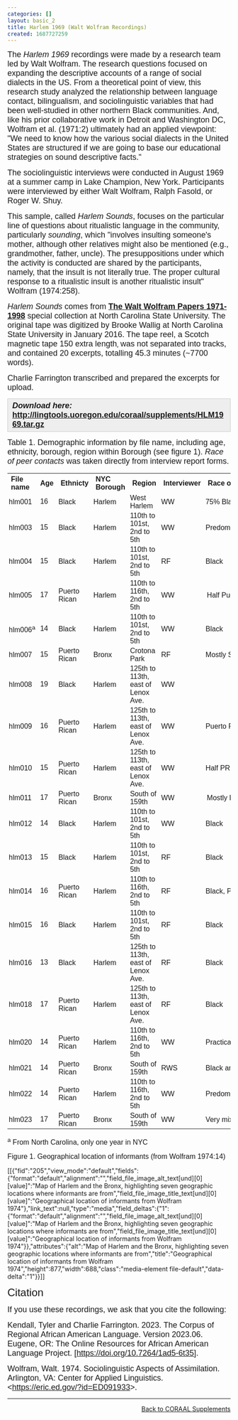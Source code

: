 ```yaml
---
categories: []
layout: basic_2
title: Harlem 1969 (Walt Wolfram Recordings)
created: 1687727259
---
```

<p><span style="font-family:Arial,Helvetica,sans-serif;"><span style="font-size:18px;">The <em>Harlem 1969</em> recordings were made by a research team led by Walt Wolfram. The research questions focused on expanding the descriptive accounts of a range of social dialects in the US. From a theoretical point of view, this research study analyzed the relationship between language contact, bilingualism, and sociolinguistic variables that had been well-studied in other northern Black communities. And, like his prior collaborative work in Detroit and Washington DC, Wolfram et al. (1971:2) ultimately had an applied viewpoint: "We need to know how the various social dialects in the United States are structured if we are going to base our educational strategies on sound descriptive facts."</span></span></p><p><span style="font-family:Arial,Helvetica,sans-serif;"><span style="font-size:18px;">The sociolinguistic interviews were conducted in August 1969 at a summer camp in Lake Champion, New York. Participants were interviewed by either Walt Wolfram, Ralph Fasold, or Roger W. Shuy.</span></span></p><p><span style="font-family:Arial,Helvetica,sans-serif;"><span style="font-size:18px;">This sample, called <em>Harlem Sounds</em>, focuses on the particular line of questions about ritualistic language in the community, particularly <em>sounding</em>, which "involves insulting someone's mother, although other relatives might also be mentioned (e.g., grandmother, father, uncle). The presuppositions under which the activity is conducted are shared by the participants, namely, that the insult is not literally true. The proper cultural response to a ritualistic insult is another ritualistic insult" Wolfram (1974:258).</span></span></p><p><span style="font-family:Arial,Helvetica,sans-serif;"><span style="font-size:18px;"><em>Harlem Sounds</em> comes from <strong><a href="https://www.lib.ncsu.edu/findingaids/mc00354" target="_blank">The Walt Wolfram Papers 1971-1998</a></strong> special collection at North Carolina State University. The original tape was digitized by Brooke Wallig at North Carolina State University in January 2016. The tape reel, a Scotch magnetic tape 150 extra length</span></span>, <span style="font-family:Arial,Helvetica,sans-serif;"><span style="font-size:18px;">was not separated into tracks, and contained 20 excerpts, totalling 45.3 minutes (~7700 words).</span></span></p><p><span style="font-family:Arial,Helvetica,sans-serif;"><span style="font-size:18px;">Charlie Farrington transcribed and prepared the excerpts for upload.</span></span></p><div style="background:#eeeeee;border:1px solid #cccccc;padding:5px 10px;"><strong><em><span style="font-family:Arial,Helvetica,sans-serif;"><span style="font-size:18px;">Download here: </span></span></em><span style="font-size:18px;"><span style="font-family:Arial,Helvetica,sans-serif;"><a href="http://lingtools.uoregon.edu/coraal/supplements/HLM1969.tar.gz">http://lingtools.uoregon.edu/coraal/supplements/HLM1969.tar.gz </a></span></span></strong></div><p><span style="font-size:18px;"><span style="font-family:Arial,Helvetica,sans-serif;">Table 1. Demographic information by file name, including age, ethnicity, borough, region within Borough (see figure 1). <em>Race of peer contacts</em> was taken directly from interview report forms.</span></span></p><table class="table table--responsive table--borders"><tbody class="table__body"><tr class="table__row__header"><th class="table__cell table__header" style="text-align: left; vertical-align: middle;"><span style="font-family:Trebuchet MS,Helvetica,sans-serif;"><span style="font-size:16px;">File name</span></span></th><th class="table__cell table__header" style="text-align: left; vertical-align: middle;"><span style="font-family:Trebuchet MS,Helvetica,sans-serif;"><span style="font-size:16px;">Age</span></span></th><th class="table__cell table__header" style="text-align: left; vertical-align: middle;"><span style="font-family:Trebuchet MS,Helvetica,sans-serif;">Ethnicty</span></th><th class="table__cell table__header" style="text-align: left; vertical-align: middle;"><span style="font-family:Trebuchet MS,Helvetica,sans-serif;">NYC Borough</span></th><th class="table__cell table__header" style="text-align: left; vertical-align: middle;"><span style="font-family:Trebuchet MS,Helvetica,sans-serif;">Region</span></th><th class="table__cell table__header" style="text-align: left; vertical-align: middle;"><span style="font-family:Trebuchet MS,Helvetica,sans-serif;">Interviewer</span></th><th class="table__cell table__header" style="text-align: left; vertical-align: middle;"><span style="font-family:Trebuchet MS,Helvetica,sans-serif;">Race of Peer Contacts</span></th></tr><tr><td data-sheets-value="{&quot;1&quot;:2,&quot;2&quot;:&quot;hlm001&quot;}" data-th="File name" style="overflow: hidden; padding: 2px 3px; vertical-align: middle; text-align: left;"><span style="font-size:16px;"><span style="font-family:Arial,Helvetica,sans-serif;">hlm001</span></span></td><td class="table__cell" data-th="Age" style="text-align: left; vertical-align: middle;"><span style="font-size:16px;"><span style="font-family:Arial,Helvetica,sans-serif;">16</span></span></td><td data-sheets-value="{&quot;1&quot;:2,&quot;2&quot;:&quot;African American&quot;}" data-th="Ethnicty" style="overflow: hidden; padding: 2px 3px; vertical-align: middle; text-align: left;"><span style="font-size:16px;"><span style="font-family:Arial,Helvetica,sans-serif;">Black</span></span></td><td data-sheets-value="{&quot;1&quot;:2,&quot;2&quot;:&quot;Harlem&quot;}" data-th="NYC Borough" style="overflow: hidden; padding: 2px 3px; vertical-align: middle; text-align: left;"><span style="font-size:16px;"><span style="font-family:Arial,Helvetica,sans-serif;">Harlem</span></span></td><td data-sheets-value="{&quot;1&quot;:2,&quot;2&quot;:&quot;Central Harlem&quot;}" data-th="Region" style="overflow: hidden; padding: 2px 3px; vertical-align: middle; text-align: left;"><span style="font-size:16px;"><span style="font-family:Arial,Helvetica,sans-serif;">West Harlem</span></span></td><td data-sheets-value="{&quot;1&quot;:2,&quot;2&quot;:&quot;WW&quot;}" data-th="Interviewer" style="overflow: hidden; padding: 2px 3px; vertical-align: middle; text-align: left;"><span style="font-size:16px;"><span style="font-family:Arial,Helvetica,sans-serif;">WW</span></span></td><td data-sheets-value="{&quot;1&quot;:2,&quot;2&quot;:&quot;75% Black&quot;}" data-th="Race of Peer Contacts" style="overflow: hidden; padding: 2px 3px; vertical-align: middle; text-align: left;"><span style="font-size:16px;"><span style="font-family:Arial,Helvetica,sans-serif;">75% Black</span></span></td></tr><tr><td data-sheets-value="{&quot;1&quot;:2,&quot;2&quot;:&quot;hlm003&quot;}" data-th="File name" style="overflow: hidden; padding: 2px 3px; vertical-align: middle; text-align: left;"><span style="font-size:16px;"><span style="font-family:Arial,Helvetica,sans-serif;">hlm003</span></span></td><td class="table__cell" data-th="Age" style="text-align: left; vertical-align: middle;"><span style="font-size:16px;"><span style="font-family:Arial,Helvetica,sans-serif;">15</span></span></td><td data-sheets-value="{&quot;1&quot;:2,&quot;2&quot;:&quot;African American&quot;}" data-th="Ethnicty" style="overflow: hidden; padding: 2px 3px; vertical-align: middle; text-align: left;"><span style="font-size:16px;"><span style="font-family:Arial,Helvetica,sans-serif;">Black</span></span></td><td data-sheets-value="{&quot;1&quot;:2,&quot;2&quot;:&quot;Harlem&quot;}" data-th="NYC Borough" style="overflow: hidden; padding: 2px 3px; vertical-align: middle; text-align: left;"><span style="font-size:16px;"><span style="font-family:Arial,Helvetica,sans-serif;">Harlem</span></span></td><td data-sheets-value="{&quot;1&quot;:2,&quot;2&quot;:&quot;110th to 101st, 2nd to 5th&quot;}" data-th="Region" style="overflow: hidden; padding: 2px 3px; vertical-align: middle; text-align: left;"><span style="font-size:16px;"><span style="font-family:Arial,Helvetica,sans-serif;">110th to 101st, 2nd to 5th</span></span></td><td data-sheets-value="{&quot;1&quot;:2,&quot;2&quot;:&quot;WW&quot;}" data-th="Interviewer" style="overflow: hidden; padding: 2px 3px; vertical-align: middle; text-align: left;"><span style="font-size:16px;"><span style="font-family:Arial,Helvetica,sans-serif;">WW</span></span></td><td data-sheets-value="{&quot;1&quot;:2,&quot;2&quot;:&quot;Predominantly Black&quot;}" data-th="Race of Peer Contacts" style="overflow: hidden; padding: 2px 3px; vertical-align: middle; text-align: left;"><span style="font-size:16px;"><span style="font-family:Arial,Helvetica,sans-serif;">Predominantly Black</span></span></td></tr><tr><td data-sheets-value="{&quot;1&quot;:2,&quot;2&quot;:&quot;hlm004&quot;}" data-th="File name" style="overflow: hidden; padding: 2px 3px; vertical-align: middle; text-align: left;"><span style="font-size:16px;"><span style="font-family:Arial,Helvetica,sans-serif;">hlm004</span></span></td><td class="table__cell" data-th="Age" style="text-align: left; vertical-align: middle;"><span style="font-size:16px;"><span style="font-family:Arial,Helvetica,sans-serif;">15</span></span></td><td data-sheets-value="{&quot;1&quot;:2,&quot;2&quot;:&quot;African American&quot;}" data-th="Ethnicty" style="overflow: hidden; padding: 2px 3px; vertical-align: middle; text-align: left;"><span style="font-size:16px;"><span style="font-family:Arial,Helvetica,sans-serif;">Black</span></span></td><td data-sheets-value="{&quot;1&quot;:2,&quot;2&quot;:&quot;Harlem&quot;}" data-th="NYC Borough" style="overflow: hidden; padding: 2px 3px; vertical-align: middle; text-align: left;"><span style="font-size:16px;"><span style="font-family:Arial,Helvetica,sans-serif;">Harlem</span></span></td><td data-sheets-value="{&quot;1&quot;:2,&quot;2&quot;:&quot;110th to 101st, 2nd to 5th&quot;}" data-th="Region" style="overflow: hidden; padding: 2px 3px; vertical-align: middle; text-align: left;"><span style="font-size:16px;"><span style="font-family:Arial,Helvetica,sans-serif;">110th to 101st, 2nd to 5th</span></span></td><td data-sheets-value="{&quot;1&quot;:2,&quot;2&quot;:&quot;RF&quot;}" data-th="Interviewer" style="overflow: hidden; padding: 2px 3px; vertical-align: middle; text-align: left;"><span style="font-size:16px;"><span style="font-family:Arial,Helvetica,sans-serif;">RF</span></span></td><td data-sheets-value="{&quot;1&quot;:2,&quot;2&quot;:&quot;Black&quot;}" data-th="Race of Peer Contacts" style="overflow: hidden; padding: 2px 3px; vertical-align: middle; text-align: left;"><span style="font-size:16px;"><span style="font-family:Arial,Helvetica,sans-serif;">Black</span></span></td></tr><tr><td data-sheets-value="{&quot;1&quot;:2,&quot;2&quot;:&quot;hlm005&quot;}" data-th="File name" style="overflow: hidden; padding: 2px 3px; vertical-align: middle; text-align: left;"><span style="font-size:16px;"><span style="font-family:Arial,Helvetica,sans-serif;">hlm005</span></span></td><td class="table__cell" data-th="Age" style="text-align: left; vertical-align: middle;"><span style="font-size:16px;"><span style="font-family:Arial,Helvetica,sans-serif;">17</span></span></td><td data-sheets-value="{&quot;1&quot;:2,&quot;2&quot;:&quot;Puerto Rican&quot;}" data-th="Ethnicty" style="overflow: hidden; padding: 2px 3px; vertical-align: middle; text-align: left;"><span style="font-size:16px;"><span style="font-family:Arial,Helvetica,sans-serif;">Puerto Rican</span></span></td><td data-sheets-value="{&quot;1&quot;:2,&quot;2&quot;:&quot;Harlem&quot;}" data-th="NYC Borough" style="overflow: hidden; padding: 2px 3px; vertical-align: middle; text-align: left;"><span style="font-size:16px;"><span style="font-family:Arial,Helvetica,sans-serif;">Harlem</span></span></td><td data-sheets-value="{&quot;1&quot;:2,&quot;2&quot;:&quot;110th to 116th, 2nd to 5th&quot;}" data-th="Region" style="overflow: hidden; padding: 2px 3px; vertical-align: middle; text-align: left;"><span style="font-size:16px;"><span style="font-family:Arial,Helvetica,sans-serif;">110th to 116th, 2nd to 5th</span></span></td><td data-sheets-value="{&quot;1&quot;:2,&quot;2&quot;:&quot;WW&quot;}" data-th="Interviewer" style="overflow: hidden; padding: 2px 3px; vertical-align: middle; text-align: left;"><span style="font-size:16px;"><span style="font-family:Arial,Helvetica,sans-serif;">WW</span></span></td><td data-sheets-value="{&quot;1&quot;:2,&quot;2&quot;:&quot;Half Puerto Rican, half Black&quot;}" data-th="Race of Peer Contacts" style="border-right: 1px solid transparent; overflow: visible; padding: 2px 3px; vertical-align: middle; text-align: left;"><div style="white-space:nowrap;overflow:hidden;position:relative;width:242px;left:3px;"><div style="float:left;"><span style="font-size:16px;"><span style="font-family:Arial,Helvetica,sans-serif;">Half Puerto Rican, half Black</span></span></div></div></td></tr><tr><td data-sheets-value="{&quot;1&quot;:2,&quot;2&quot;:&quot;hlm006&quot;}" data-th="File name" style="overflow: hidden; padding: 2px 3px; vertical-align: middle; text-align: left;"><span style="font-size:16px;"><span style="font-family:Arial,Helvetica,sans-serif;">hlm006<sup>a</sup></span></span></td><td class="table__cell" data-th="Age" style="text-align: left; vertical-align: middle;"><span style="font-size:16px;"><span style="font-family:Arial,Helvetica,sans-serif;">14</span></span></td><td data-sheets-value="{&quot;1&quot;:2,&quot;2&quot;:&quot;African American&quot;}" data-th="Ethnicty" style="overflow: hidden; padding: 2px 3px; vertical-align: middle; text-align: left;"><span style="font-size:16px;"><span style="font-family:Arial,Helvetica,sans-serif;">Black</span></span></td><td data-sheets-value="{&quot;1&quot;:2,&quot;2&quot;:&quot;Harlem&quot;}" data-th="NYC Borough" style="overflow: hidden; padding: 2px 3px; vertical-align: middle; text-align: left;"><span style="font-size:16px;"><span style="font-family:Arial,Helvetica,sans-serif;">Harlem</span></span></td><td data-sheets-value="{&quot;1&quot;:2,&quot;2&quot;:&quot;110th to 101st, 2nd to 5th&quot;}" data-th="Region" style="overflow: hidden; padding: 2px 3px; vertical-align: middle; text-align: left;"><span style="font-size:16px;"><span style="font-family:Arial,Helvetica,sans-serif;">110th to 101st, 2nd to 5th</span></span></td><td data-sheets-value="{&quot;1&quot;:2,&quot;2&quot;:&quot;WW&quot;}" data-th="Interviewer" style="overflow: hidden; padding: 2px 3px; vertical-align: middle; text-align: left;"><span style="font-size:16px;"><span style="font-family:Arial,Helvetica,sans-serif;">WW</span></span></td><td data-sheets-value="{&quot;1&quot;:2,&quot;2&quot;:&quot;Black&quot;}" data-th="Race of Peer Contacts" style="overflow: hidden; padding: 2px 3px; vertical-align: middle; text-align: left;"><span style="font-size:16px;"><span style="font-family:Arial,Helvetica,sans-serif;">Black</span></span></td></tr><tr><td data-sheets-value="{&quot;1&quot;:2,&quot;2&quot;:&quot;hlm007&quot;}" data-th="File name" style="overflow: hidden; padding: 2px 3px; vertical-align: middle; text-align: left;"><span style="font-size:16px;"><span style="font-family:Arial,Helvetica,sans-serif;">hlm007</span></span></td><td class="table__cell" data-th="Age" style="text-align: left; vertical-align: middle;"><span style="font-size:16px;"><span style="font-family:Arial,Helvetica,sans-serif;">15</span></span></td><td data-sheets-value="{&quot;1&quot;:2,&quot;2&quot;:&quot;Puerto Rican&quot;}" data-th="Ethnicty" style="overflow: hidden; padding: 2px 3px; vertical-align: middle; text-align: left;"><span style="font-size:16px;"><span style="font-family:Arial,Helvetica,sans-serif;">Puerto Rican</span></span></td><td data-sheets-value="{&quot;1&quot;:2,&quot;2&quot;:&quot;Bronx&quot;}" data-th="NYC Borough" style="overflow: hidden; padding: 2px 3px; vertical-align: middle; text-align: left;"><span style="font-size:16px;"><span style="font-family:Arial,Helvetica,sans-serif;">Bronx</span></span></td><td data-sheets-value="{&quot;1&quot;:2,&quot;2&quot;:&quot;Crotona Park&quot;}" data-th="Region" style="overflow: hidden; padding: 2px 3px; vertical-align: middle; text-align: left;"><span style="font-size:16px;"><span style="font-family:Arial,Helvetica,sans-serif;">Crotona Park</span></span></td><td data-sheets-value="{&quot;1&quot;:2,&quot;2&quot;:&quot;RF&quot;}" data-th="Interviewer" style="overflow: hidden; padding: 2px 3px; vertical-align: middle; text-align: left;"><span style="font-size:16px;"><span style="font-family:Arial,Helvetica,sans-serif;">RF</span></span></td><td data-sheets-value="{&quot;1&quot;:2,&quot;2&quot;:&quot;Mostly Spanish&quot;}" data-th="Race of Peer Contacts" style="overflow: hidden; padding: 2px 3px; vertical-align: middle; text-align: left;"><span style="font-size:16px;"><span style="font-family:Arial,Helvetica,sans-serif;">Mostly Spanish</span></span></td></tr><tr><td data-sheets-value="{&quot;1&quot;:2,&quot;2&quot;:&quot;hlm008&quot;}" data-th="File name" style="overflow: hidden; padding: 2px 3px; vertical-align: middle; text-align: left;"><span style="font-size:16px;"><span style="font-family:Arial,Helvetica,sans-serif;">hlm008</span></span></td><td class="table__cell" data-th="Age" style="text-align: left; vertical-align: middle;"><span style="font-size:16px;"><span style="font-family:Arial,Helvetica,sans-serif;">19</span></span></td><td data-sheets-value="{&quot;1&quot;:2,&quot;2&quot;:&quot;African American&quot;}" data-th="Ethnicty" style="overflow: hidden; padding: 2px 3px; vertical-align: middle; text-align: left;"><span style="font-size:16px;"><span style="font-family:Arial,Helvetica,sans-serif;">Black</span></span></td><td data-sheets-value="{&quot;1&quot;:2,&quot;2&quot;:&quot;Harlem&quot;}" data-th="NYC Borough" style="overflow: hidden; padding: 2px 3px; vertical-align: middle; text-align: left;"><span style="font-size:16px;"><span style="font-family:Arial,Helvetica,sans-serif;">Harlem</span></span></td><td data-sheets-value="{&quot;1&quot;:2,&quot;2&quot;:&quot;125th to 113th, east of Lenox Ave.&quot;}" data-th="Region" style="overflow: hidden; padding: 2px 3px; vertical-align: middle; text-align: left;"><span style="font-size:16px;"><span style="font-family:Arial,Helvetica,sans-serif;">125th to 113th, east of Lenox Ave.</span></span></td><td data-sheets-value="{&quot;1&quot;:2,&quot;2&quot;:&quot;WW&quot;}" data-th="Interviewer" style="overflow: hidden; padding: 2px 3px; vertical-align: middle; text-align: left;"><span style="font-size:16px;"><span style="font-family:Arial,Helvetica,sans-serif;">WW</span></span></td><td data-th="Race of Peer Contacts" style="overflow: hidden; padding: 2px 3px; vertical-align: middle; text-align: left;">&nbsp;</td></tr><tr><td data-sheets-value="{&quot;1&quot;:2,&quot;2&quot;:&quot;hlm009&quot;}" data-th="File name" style="overflow: hidden; padding: 2px 3px; vertical-align: middle; text-align: left;"><span style="font-size:16px;"><span style="font-family:Arial,Helvetica,sans-serif;">hlm009</span></span></td><td class="table__cell" data-th="Age" style="text-align: left; vertical-align: middle;"><span style="font-size:16px;"><span style="font-family:Arial,Helvetica,sans-serif;">16</span></span></td><td data-sheets-value="{&quot;1&quot;:2,&quot;2&quot;:&quot;Puerto Rican&quot;}" data-th="Ethnicty" style="overflow: hidden; padding: 2px 3px; vertical-align: middle; text-align: left;"><span style="font-size:16px;"><span style="font-family:Arial,Helvetica,sans-serif;">Puerto Rican</span></span></td><td data-sheets-value="{&quot;1&quot;:2,&quot;2&quot;:&quot;Harlem&quot;}" data-th="NYC Borough" style="overflow: hidden; padding: 2px 3px; vertical-align: middle; text-align: left;"><span style="font-size:16px;"><span style="font-family:Arial,Helvetica,sans-serif;">Harlem</span></span></td><td data-sheets-value="{&quot;1&quot;:2,&quot;2&quot;:&quot;125th to 113th, east of Lenox Ave.&quot;}" data-th="Region" style="overflow: hidden; padding: 2px 3px; vertical-align: middle; text-align: left;"><span style="font-size:16px;"><span style="font-family:Arial,Helvetica,sans-serif;">125th to 113th, east of Lenox Ave.</span></span></td><td data-sheets-value="{&quot;1&quot;:2,&quot;2&quot;:&quot;WW&quot;}" data-th="Interviewer" style="overflow: hidden; padding: 2px 3px; vertical-align: middle; text-align: left;"><span style="font-size:16px;"><span style="font-family:Arial,Helvetica,sans-serif;">WW</span></span></td><td data-sheets-value="{&quot;1&quot;:2,&quot;2&quot;:&quot;Puerto Rican&quot;}" data-th="Race of Peer Contacts" style="overflow: hidden; padding: 2px 3px; vertical-align: middle; text-align: left;"><span style="font-size:16px;"><span style="font-family:Arial,Helvetica,sans-serif;">Puerto Rican</span></span></td></tr><tr><td data-sheets-value="{&quot;1&quot;:2,&quot;2&quot;:&quot;hlm010&quot;}" data-th="File name" style="overflow: hidden; padding: 2px 3px; vertical-align: middle; text-align: left;"><span style="font-size:16px;"><span style="font-family:Arial,Helvetica,sans-serif;">hlm010</span></span></td><td class="table__cell" data-th="Age" style="text-align: left; vertical-align: middle;"><span style="font-size:16px;"><span style="font-family:Arial,Helvetica,sans-serif;">15</span></span></td><td data-sheets-value="{&quot;1&quot;:2,&quot;2&quot;:&quot;Puerto Rican&quot;}" data-th="Ethnicty" style="overflow: hidden; padding: 2px 3px; vertical-align: middle; text-align: left;"><span style="font-size:16px;"><span style="font-family:Arial,Helvetica,sans-serif;">Puerto Rican</span></span></td><td data-sheets-value="{&quot;1&quot;:2,&quot;2&quot;:&quot;Harlem&quot;}" data-th="NYC Borough" style="overflow: hidden; padding: 2px 3px; vertical-align: middle; text-align: left;"><span style="font-size:16px;"><span style="font-family:Arial,Helvetica,sans-serif;">Harlem</span></span></td><td data-sheets-value="{&quot;1&quot;:2,&quot;2&quot;:&quot;125th to 113th, east of Lenox Ave.&quot;}" data-th="Region" style="overflow: hidden; padding: 2px 3px; vertical-align: middle; text-align: left;"><span style="font-size:16px;"><span style="font-family:Arial,Helvetica,sans-serif;">125th to 113th, east of Lenox Ave.</span></span></td><td data-sheets-value="{&quot;1&quot;:2,&quot;2&quot;:&quot;WW&quot;}" data-th="Interviewer" style="overflow: hidden; padding: 2px 3px; vertical-align: middle; text-align: left;"><span style="font-size:16px;"><span style="font-family:Arial,Helvetica,sans-serif;">WW</span></span></td><td data-sheets-value="{&quot;1&quot;:2,&quot;2&quot;:&quot;Half PR, half Black&quot;}" data-th="Race of Peer Contacts" style="overflow: hidden; padding: 2px 3px; vertical-align: middle; text-align: left;"><span style="font-size:16px;"><span style="font-family:Arial,Helvetica,sans-serif;">Half PR, half Black</span></span></td></tr><tr><td data-sheets-value="{&quot;1&quot;:2,&quot;2&quot;:&quot;hlm011&quot;}" data-th="File name" style="overflow: hidden; padding: 2px 3px; vertical-align: middle; text-align: left;"><span style="font-size:16px;"><span style="font-family:Arial,Helvetica,sans-serif;">hlm011</span></span></td><td class="table__cell" data-th="Age" style="text-align: left; vertical-align: middle;"><span style="font-size:16px;"><span style="font-family:Arial,Helvetica,sans-serif;">17</span></span></td><td data-sheets-value="{&quot;1&quot;:2,&quot;2&quot;:&quot;Puerto Rican&quot;}" data-th="Ethnicty" style="overflow: hidden; padding: 2px 3px; vertical-align: middle; text-align: left;"><span style="font-size:16px;"><span style="font-family:Arial,Helvetica,sans-serif;">Puerto Rican</span></span></td><td data-sheets-value="{&quot;1&quot;:2,&quot;2&quot;:&quot;Bronx&quot;}" data-th="NYC Borough" style="overflow: hidden; padding: 2px 3px; vertical-align: middle; text-align: left;"><span style="font-size:16px;"><span style="font-family:Arial,Helvetica,sans-serif;">Bronx</span></span></td><td data-sheets-value="{&quot;1&quot;:2,&quot;2&quot;:&quot;South of 159th&quot;}" data-th="Region" style="overflow: hidden; padding: 2px 3px; vertical-align: middle; text-align: left;"><span style="font-size:16px;"><span style="font-family:Arial,Helvetica,sans-serif;">South of 159th</span></span></td><td data-sheets-value="{&quot;1&quot;:2,&quot;2&quot;:&quot;WW&quot;}" data-th="Interviewer" style="overflow: hidden; padding: 2px 3px; vertical-align: middle; text-align: left;"><span style="font-size:16px;"><span style="font-family:Arial,Helvetica,sans-serif;">WW</span></span></td><td data-sheets-value="{&quot;1&quot;:2,&quot;2&quot;:&quot;Mostly PR, but some Black&quot;}" data-th="Race of Peer Contacts" style="border-right: 1px solid transparent; overflow: visible; padding: 2px 3px; vertical-align: middle; text-align: left;"><div style="white-space:nowrap;overflow:hidden;position:relative;width:242px;left:3px;"><div style="float:left;"><span style="font-size:16px;"><span style="font-family:Arial,Helvetica,sans-serif;">Mostly PR, but some Black</span></span></div></div></td></tr><tr><td data-sheets-value="{&quot;1&quot;:2,&quot;2&quot;:&quot;hlm012&quot;}" data-th="File name" style="overflow: hidden; padding: 2px 3px; vertical-align: middle; text-align: left;"><span style="font-size:16px;"><span style="font-family:Arial,Helvetica,sans-serif;">hlm012</span></span></td><td class="table__cell" data-th="Age" style="text-align: left; vertical-align: middle;"><span style="font-size:16px;"><span style="font-family:Arial,Helvetica,sans-serif;">14</span></span></td><td data-sheets-value="{&quot;1&quot;:2,&quot;2&quot;:&quot;African American&quot;}" data-th="Ethnicty" style="overflow: hidden; padding: 2px 3px; vertical-align: middle; text-align: left;"><span style="font-size:16px;"><span style="font-family:Arial,Helvetica,sans-serif;">Black</span></span></td><td data-sheets-value="{&quot;1&quot;:2,&quot;2&quot;:&quot;Harlem&quot;}" data-th="NYC Borough" style="overflow: hidden; padding: 2px 3px; vertical-align: middle; text-align: left;"><span style="font-size:16px;"><span style="font-family:Arial,Helvetica,sans-serif;">Harlem</span></span></td><td data-sheets-value="{&quot;1&quot;:2,&quot;2&quot;:&quot;110th to 101st, 2nd to 5th&quot;}" data-th="Region" style="overflow: hidden; padding: 2px 3px; vertical-align: middle; text-align: left;"><span style="font-size:16px;"><span style="font-family:Arial,Helvetica,sans-serif;">110th to 101st, 2nd to 5th</span></span></td><td data-sheets-value="{&quot;1&quot;:2,&quot;2&quot;:&quot;WW&quot;}" data-th="Interviewer" style="overflow: hidden; padding: 2px 3px; vertical-align: middle; text-align: left;"><span style="font-size:16px;"><span style="font-family:Arial,Helvetica,sans-serif;">WW</span></span></td><td data-sheets-value="{&quot;1&quot;:2,&quot;2&quot;:&quot;Black&quot;}" data-th="Race of Peer Contacts" style="overflow: hidden; padding: 2px 3px; vertical-align: middle; text-align: left;"><span style="font-size:16px;"><span style="font-family:Arial,Helvetica,sans-serif;">Black</span></span></td></tr><tr><td data-sheets-value="{&quot;1&quot;:2,&quot;2&quot;:&quot;hlm013&quot;}" data-th="File name" style="overflow: hidden; padding: 2px 3px; vertical-align: middle; text-align: left;"><span style="font-size:16px;"><span style="font-family:Arial,Helvetica,sans-serif;">hlm013</span></span></td><td class="table__cell" data-th="Age" style="text-align: left; vertical-align: middle;"><span style="font-size:16px;"><span style="font-family:Arial,Helvetica,sans-serif;">15</span></span></td><td data-sheets-value="{&quot;1&quot;:2,&quot;2&quot;:&quot;African American&quot;}" data-th="Ethnicty" style="overflow: hidden; padding: 2px 3px; vertical-align: middle; text-align: left;"><span style="font-size:16px;"><span style="font-family:Arial,Helvetica,sans-serif;">Black</span></span></td><td data-sheets-value="{&quot;1&quot;:2,&quot;2&quot;:&quot;Harlem&quot;}" data-th="NYC Borough" style="overflow: hidden; padding: 2px 3px; vertical-align: middle; text-align: left;"><span style="font-size:16px;"><span style="font-family:Arial,Helvetica,sans-serif;">Harlem</span></span></td><td data-sheets-value="{&quot;1&quot;:2,&quot;2&quot;:&quot;110th to 101st, 2nd to 5th&quot;}" data-th="Region" style="overflow: hidden; padding: 2px 3px; vertical-align: middle; text-align: left;"><span style="font-size:16px;"><span style="font-family:Arial,Helvetica,sans-serif;">110th to 101st, 2nd to 5th</span></span></td><td data-sheets-value="{&quot;1&quot;:2,&quot;2&quot;:&quot;RF&quot;}" data-th="Interviewer" style="overflow: hidden; padding: 2px 3px; vertical-align: middle; text-align: left;"><span style="font-size:16px;"><span style="font-family:Arial,Helvetica,sans-serif;">RF</span></span></td><td data-sheets-value="{&quot;1&quot;:2,&quot;2&quot;:&quot;Black&quot;}" data-th="Race of Peer Contacts" style="overflow: hidden; padding: 2px 3px; vertical-align: middle; text-align: left;"><span style="font-size:16px;"><span style="font-family:Arial,Helvetica,sans-serif;">Black</span></span></td></tr><tr><td data-sheets-value="{&quot;1&quot;:2,&quot;2&quot;:&quot;hlm014&quot;}" data-th="File name" style="overflow: hidden; padding: 2px 3px; vertical-align: middle; text-align: left;"><span style="font-size:16px;"><span style="font-family:Arial,Helvetica,sans-serif;">hlm014</span></span></td><td class="table__cell" data-th="Age" style="text-align: left; vertical-align: middle;"><span style="font-size:16px;"><span style="font-family:Arial,Helvetica,sans-serif;">16</span></span></td><td data-sheets-value="{&quot;1&quot;:2,&quot;2&quot;:&quot;Puerto Rican&quot;}" data-th="Ethnicty" style="overflow: hidden; padding: 2px 3px; vertical-align: middle; text-align: left;"><span style="font-size:16px;"><span style="font-family:Arial,Helvetica,sans-serif;">Puerto Rican</span></span></td><td data-sheets-value="{&quot;1&quot;:2,&quot;2&quot;:&quot;Harlem&quot;}" data-th="NYC Borough" style="overflow: hidden; padding: 2px 3px; vertical-align: middle; text-align: left;"><span style="font-size:16px;"><span style="font-family:Arial,Helvetica,sans-serif;">Harlem</span></span></td><td data-sheets-value="{&quot;1&quot;:2,&quot;2&quot;:&quot;110th to 116th, 2nd to 5th&quot;}" data-th="Region" style="overflow: hidden; padding: 2px 3px; vertical-align: middle; text-align: left;"><span style="font-size:16px;"><span style="font-family:Arial,Helvetica,sans-serif;">110th to 116th, 2nd to 5th</span></span></td><td data-sheets-value="{&quot;1&quot;:2,&quot;2&quot;:&quot;RF&quot;}" data-th="Interviewer" style="overflow: hidden; padding: 2px 3px; vertical-align: middle; text-align: left;"><span style="font-size:16px;"><span style="font-family:Arial,Helvetica,sans-serif;">RF</span></span></td><td data-sheets-value="{&quot;1&quot;:2,&quot;2&quot;:&quot;Black, PR, Italian&quot;}" data-th="Race of Peer Contacts" style="overflow: hidden; padding: 2px 3px; vertical-align: middle; text-align: left;"><span style="font-size:16px;"><span style="font-family:Arial,Helvetica,sans-serif;">Black, PR, Italian</span></span></td></tr><tr><td data-sheets-value="{&quot;1&quot;:2,&quot;2&quot;:&quot;hlm015&quot;}" data-th="File name" style="overflow: hidden; padding: 2px 3px; vertical-align: middle; text-align: left;"><span style="font-size:16px;"><span style="font-family:Arial,Helvetica,sans-serif;">hlm015</span></span></td><td class="table__cell" data-th="Age" style="text-align: left; vertical-align: middle;"><span style="font-size:16px;"><span style="font-family:Arial,Helvetica,sans-serif;">16</span></span></td><td data-sheets-value="{&quot;1&quot;:2,&quot;2&quot;:&quot;African American&quot;}" data-th="Ethnicty" style="overflow: hidden; padding: 2px 3px; vertical-align: middle; text-align: left;"><span style="font-size:16px;"><span style="font-family:Arial,Helvetica,sans-serif;">Black</span></span></td><td data-sheets-value="{&quot;1&quot;:2,&quot;2&quot;:&quot;Harlem&quot;}" data-th="NYC Borough" style="overflow: hidden; padding: 2px 3px; vertical-align: middle; text-align: left;"><span style="font-size:16px;"><span style="font-family:Arial,Helvetica,sans-serif;">Harlem</span></span></td><td data-sheets-value="{&quot;1&quot;:2,&quot;2&quot;:&quot;110th to 101st, 2nd to 5th&quot;}" data-th="Region" style="overflow: hidden; padding: 2px 3px; vertical-align: middle; text-align: left;"><span style="font-size:16px;"><span style="font-family:Arial,Helvetica,sans-serif;">110th to 101st, 2nd to 5th</span></span></td><td data-sheets-value="{&quot;1&quot;:2,&quot;2&quot;:&quot;RF&quot;}" data-th="Interviewer" style="overflow: hidden; padding: 2px 3px; vertical-align: middle; text-align: left;"><span style="font-size:16px;"><span style="font-family:Arial,Helvetica,sans-serif;">RF</span></span></td><td data-sheets-value="{&quot;1&quot;:2,&quot;2&quot;:&quot;Black&quot;}" data-th="Race of Peer Contacts" style="overflow: hidden; padding: 2px 3px; vertical-align: middle; text-align: left;"><span style="font-size:16px;"><span style="font-family:Arial,Helvetica,sans-serif;">Black</span></span></td></tr><tr><td data-sheets-value="{&quot;1&quot;:2,&quot;2&quot;:&quot;hlm016&quot;}" data-th="File name" style="overflow: hidden; padding: 2px 3px; vertical-align: middle; text-align: left;"><span style="font-size:16px;"><span style="font-family:Arial,Helvetica,sans-serif;">hlm016</span></span></td><td class="table__cell" data-th="Age" style="text-align: left; vertical-align: middle;"><span style="font-size:16px;"><span style="font-family:Arial,Helvetica,sans-serif;">13</span></span></td><td data-sheets-value="{&quot;1&quot;:2,&quot;2&quot;:&quot;African American&quot;}" data-th="Ethnicty" style="overflow: hidden; padding: 2px 3px; vertical-align: middle; text-align: left;"><span style="font-size:16px;"><span style="font-family:Arial,Helvetica,sans-serif;">Black</span></span></td><td data-sheets-value="{&quot;1&quot;:2,&quot;2&quot;:&quot;Harlem&quot;}" data-th="NYC Borough" style="overflow: hidden; padding: 2px 3px; vertical-align: middle; text-align: left;"><span style="font-size:16px;"><span style="font-family:Arial,Helvetica,sans-serif;">Harlem</span></span></td><td data-sheets-value="{&quot;1&quot;:2,&quot;2&quot;:&quot;125th to 113th, east of Lenox Ave.&quot;}" data-th="Region" style="overflow: hidden; padding: 2px 3px; vertical-align: middle; text-align: left;"><span style="font-size:16px;"><span style="font-family:Arial,Helvetica,sans-serif;">125th to 113th, east of Lenox Ave.</span></span></td><td data-sheets-value="{&quot;1&quot;:2,&quot;2&quot;:&quot;RF&quot;}" data-th="Interviewer" style="overflow: hidden; padding: 2px 3px; vertical-align: middle; text-align: left;"><span style="font-size:16px;"><span style="font-family:Arial,Helvetica,sans-serif;">RF</span></span></td><td data-sheets-value="{&quot;1&quot;:2,&quot;2&quot;:&quot;Black&quot;}" data-th="Race of Peer Contacts" style="overflow: hidden; padding: 2px 3px; vertical-align: middle; text-align: left;"><span style="font-size:16px;"><span style="font-family:Arial,Helvetica,sans-serif;">Black</span></span></td></tr><tr><td data-sheets-value="{&quot;1&quot;:2,&quot;2&quot;:&quot;hlm018&quot;}" data-th="File name" style="overflow: hidden; padding: 2px 3px; vertical-align: middle; text-align: left;"><span style="font-size:16px;"><span style="font-family:Arial,Helvetica,sans-serif;">hlm018</span></span></td><td class="table__cell" data-th="Age" style="text-align: left; vertical-align: middle;"><span style="font-size:16px;"><span style="font-family:Arial,Helvetica,sans-serif;">17</span></span></td><td data-sheets-value="{&quot;1&quot;:2,&quot;2&quot;:&quot;Puerto Rican&quot;}" data-th="Ethnicty" style="overflow: hidden; padding: 2px 3px; vertical-align: middle; text-align: left;"><span style="font-size:16px;"><span style="font-family:Arial,Helvetica,sans-serif;">Puerto Rican</span></span></td><td data-sheets-value="{&quot;1&quot;:2,&quot;2&quot;:&quot;Harlem&quot;}" data-th="NYC Borough" style="overflow: hidden; padding: 2px 3px; vertical-align: middle; text-align: left;"><span style="font-size:16px;"><span style="font-family:Arial,Helvetica,sans-serif;">Harlem</span></span></td><td data-sheets-value="{&quot;1&quot;:2,&quot;2&quot;:&quot;125th to 113th, east of Lenox Ave.&quot;}" data-th="Region" style="overflow: hidden; padding: 2px 3px; vertical-align: middle; text-align: left;"><span style="font-size:16px;"><span style="font-family:Arial,Helvetica,sans-serif;">125th to 113th, east of Lenox Ave.</span></span></td><td data-sheets-value="{&quot;1&quot;:2,&quot;2&quot;:&quot;RF&quot;}" data-th="Interviewer" style="overflow: hidden; padding: 2px 3px; vertical-align: middle; text-align: left;"><span style="font-size:16px;"><span style="font-family:Arial,Helvetica,sans-serif;">RF</span></span></td><td data-sheets-value="{&quot;1&quot;:2,&quot;2&quot;:&quot;Black&quot;}" data-th="Race of Peer Contacts" style="overflow: hidden; padding: 2px 3px; vertical-align: middle; text-align: left;"><span style="font-size:16px;"><span style="font-family:Arial,Helvetica,sans-serif;">Black</span></span></td></tr><tr><td data-sheets-value="{&quot;1&quot;:2,&quot;2&quot;:&quot;hlm020&quot;}" data-th="File name" style="overflow: hidden; padding: 2px 3px; vertical-align: middle; text-align: left;"><span style="font-size:16px;"><span style="font-family:Arial,Helvetica,sans-serif;">hlm020</span></span></td><td class="table__cell" data-th="Age" style="text-align: left; vertical-align: middle;"><span style="font-size:16px;"><span style="font-family:Arial,Helvetica,sans-serif;">14</span></span></td><td data-sheets-value="{&quot;1&quot;:2,&quot;2&quot;:&quot;Puerto Rican&quot;}" data-th="Ethnicty" style="overflow: hidden; padding: 2px 3px; vertical-align: middle; text-align: left;"><span style="font-size:16px;"><span style="font-family:Arial,Helvetica,sans-serif;">Puerto Rican</span></span></td><td data-sheets-value="{&quot;1&quot;:2,&quot;2&quot;:&quot;Harlem&quot;}" data-th="NYC Borough" style="overflow: hidden; padding: 2px 3px; vertical-align: middle; text-align: left;"><span style="font-size:16px;"><span style="font-family:Arial,Helvetica,sans-serif;">Harlem</span></span></td><td data-sheets-value="{&quot;1&quot;:2,&quot;2&quot;:&quot;110th to 116th, 2nd to 5th&quot;}" data-th="Region" style="overflow: hidden; padding: 2px 3px; vertical-align: middle; text-align: left;"><span style="font-size:16px;"><span style="font-family:Arial,Helvetica,sans-serif;">110th to 116th, 2nd to 5th</span></span></td><td data-sheets-value="{&quot;1&quot;:2,&quot;2&quot;:&quot;WW&quot;}" data-th="Interviewer" style="overflow: hidden; padding: 2px 3px; vertical-align: middle; text-align: left;"><span style="font-size:16px;"><span style="font-family:Arial,Helvetica,sans-serif;">WW</span></span></td><td data-sheets-value="{&quot;1&quot;:2,&quot;2&quot;:&quot;Practically all PR&quot;}" data-th="Race of Peer Contacts" style="overflow: hidden; padding: 2px 3px; vertical-align: middle; text-align: left;"><span style="font-size:16px;"><span style="font-family:Arial,Helvetica,sans-serif;">Practically all PR</span></span></td></tr><tr><td data-sheets-value="{&quot;1&quot;:2,&quot;2&quot;:&quot;hlm021&quot;}" data-th="File name" style="overflow: hidden; padding: 2px 3px; vertical-align: middle; text-align: left;"><span style="font-size:16px;"><span style="font-family:Arial,Helvetica,sans-serif;">hlm021</span></span></td><td class="table__cell" data-th="Age" style="text-align: left; vertical-align: middle;"><span style="font-size:16px;"><span style="font-family:Arial,Helvetica,sans-serif;">14</span></span></td><td data-sheets-value="{&quot;1&quot;:2,&quot;2&quot;:&quot;Puerto Rican&quot;}" data-th="Ethnicty" style="overflow: hidden; padding: 2px 3px; vertical-align: middle; text-align: left;"><span style="font-size:16px;"><span style="font-family:Arial,Helvetica,sans-serif;">Puerto Rican</span></span></td><td data-sheets-value="{&quot;1&quot;:2,&quot;2&quot;:&quot;Bronx&quot;}" data-th="NYC Borough" style="overflow: hidden; padding: 2px 3px; vertical-align: middle; text-align: left;"><span style="font-size:16px;"><span style="font-family:Arial,Helvetica,sans-serif;">Bronx</span></span></td><td data-sheets-value="{&quot;1&quot;:2,&quot;2&quot;:&quot;South of 159th&quot;}" data-th="Region" style="overflow: hidden; padding: 2px 3px; vertical-align: middle; text-align: left;"><span style="font-size:16px;"><span style="font-family:Arial,Helvetica,sans-serif;">South of 159th</span></span></td><td data-sheets-value="{&quot;1&quot;:2,&quot;2&quot;:&quot;RWS&quot;}" data-th="Interviewer" style="overflow: hidden; padding: 2px 3px; vertical-align: middle; text-align: left;"><span style="font-size:16px;"><span style="font-family:Arial,Helvetica,sans-serif;">RWS</span></span></td><td data-sheets-value="{&quot;1&quot;:2,&quot;2&quot;:&quot;Black and PR&quot;}" data-th="Race of Peer Contacts" style="overflow: hidden; padding: 2px 3px; vertical-align: middle; text-align: left;"><span style="font-size:16px;"><span style="font-family:Arial,Helvetica,sans-serif;">Black and PR</span></span></td></tr><tr><td data-sheets-value="{&quot;1&quot;:2,&quot;2&quot;:&quot;hlm022&quot;}" data-th="File name" style="overflow: hidden; padding: 2px 3px; vertical-align: middle; text-align: left;"><span style="font-size:16px;"><span style="font-family:Arial,Helvetica,sans-serif;">hlm022</span></span></td><td class="table__cell" data-th="Age" style="text-align: left; vertical-align: middle;"><span style="font-size:16px;"><span style="font-family:Arial,Helvetica,sans-serif;">14</span></span></td><td data-sheets-value="{&quot;1&quot;:2,&quot;2&quot;:&quot;Puerto Rican&quot;}" data-th="Ethnicty" style="overflow: hidden; padding: 2px 3px; vertical-align: middle; text-align: left;"><span style="font-size:16px;"><span style="font-family:Arial,Helvetica,sans-serif;">Puerto Rican</span></span></td><td data-sheets-value="{&quot;1&quot;:2,&quot;2&quot;:&quot;Harlem&quot;}" data-th="NYC Borough" style="overflow: hidden; padding: 2px 3px; vertical-align: middle; text-align: left;"><span style="font-size:16px;"><span style="font-family:Arial,Helvetica,sans-serif;">Harlem</span></span></td><td data-sheets-value="{&quot;1&quot;:2,&quot;2&quot;:&quot;110th to 116th, 2nd to 5th&quot;}" data-th="Region" style="overflow: hidden; padding: 2px 3px; vertical-align: middle; text-align: left;"><span style="font-size:16px;"><span style="font-family:Arial,Helvetica,sans-serif;">110th to 116th, 2nd to 5th</span></span></td><td data-sheets-value="{&quot;1&quot;:2,&quot;2&quot;:&quot;WW&quot;}" data-th="Interviewer" style="overflow: hidden; padding: 2px 3px; vertical-align: middle; text-align: left;"><span style="font-size:16px;"><span style="font-family:Arial,Helvetica,sans-serif;">WW</span></span></td><td data-sheets-value="{&quot;1&quot;:2,&quot;2&quot;:&quot;Predominantly PR&quot;}" data-th="Race of Peer Contacts" style="overflow: hidden; padding: 2px 3px; vertical-align: middle; text-align: left;"><span style="font-size:16px;"><span style="font-family:Arial,Helvetica,sans-serif;">Predominantly PR</span></span></td></tr><tr><td data-sheets-value="{&quot;1&quot;:2,&quot;2&quot;:&quot;hlm023&quot;}" data-th="File name" style="overflow: hidden; padding: 2px 3px; vertical-align: middle; text-align: left;"><span style="font-size:16px;"><span style="font-family:Arial,Helvetica,sans-serif;">hlm023</span></span></td><td class="table__cell" data-th="Age" style="text-align: left; vertical-align: middle;"><span style="font-size:16px;"><span style="font-family:Arial,Helvetica,sans-serif;">17</span></span></td><td data-sheets-value="{&quot;1&quot;:2,&quot;2&quot;:&quot;Puerto Rican&quot;}" data-th="Ethnicty" style="overflow: hidden; padding: 2px 3px; vertical-align: middle; text-align: left;"><span style="font-size:16px;"><span style="font-family:Arial,Helvetica,sans-serif;">Puerto Rican</span></span></td><td data-sheets-value="{&quot;1&quot;:2,&quot;2&quot;:&quot;Bronx&quot;}" data-th="NYC Borough" style="overflow: hidden; padding: 2px 3px; vertical-align: middle; text-align: left;"><span style="font-size:16px;"><span style="font-family:Arial,Helvetica,sans-serif;">Bronx</span></span></td><td data-sheets-value="{&quot;1&quot;:2,&quot;2&quot;:&quot;South of 159th&quot;}" data-th="Region" style="overflow: hidden; padding: 2px 3px; vertical-align: middle; text-align: left;"><span style="font-size:16px;"><span style="font-family:Arial,Helvetica,sans-serif;">South of 159th</span></span></td><td data-sheets-value="{&quot;1&quot;:2,&quot;2&quot;:&quot;WW&quot;}" data-th="Interviewer" style="overflow: hidden; padding: 2px 3px; vertical-align: middle; text-align: left;"><span style="font-size:16px;"><span style="font-family:Arial,Helvetica,sans-serif;">WW</span></span></td><td data-sheets-value="{&quot;1&quot;:2,&quot;2&quot;:&quot;Very mixed&quot;}" data-th="Race of Peer Contacts" style="overflow: hidden; padding: 2px 3px; vertical-align: middle; text-align: left;"><span style="font-size:16px;"><span style="font-family:Arial,Helvetica,sans-serif;">Very mixed</span></span></td></tr></tbody></table><p><span style="font-size:16px;"><span style="font-family:Arial,Helvetica,sans-serif;"><sup>a</sup> From North Carolina, only one year in NYC</span></span></p><p><span style="font-size:16px;"><span style="font-family:Arial,Helvetica,sans-serif;">Figure 1. Geographical location of informants (from Wolfram 1974:14)</span></span></p><p>[[{"fid":"205","view_mode":"default","fields":{"format":"default","alignment":"","field_file_image_alt_text[und][0][value]":"Map of Harlem and the Bronx, highlighting seven geographic locations where informants are from","field_file_image_title_text[und][0][value]":"Geographical location of informants from Wolfram 1974"},"link_text":null,"type":"media","field_deltas":{"1":{"format":"default","alignment":"","field_file_image_alt_text[und][0][value]":"Map of Harlem and the Bronx, highlighting seven geographic locations where informants are from","field_file_image_title_text[und][0][value]":"Geographical location of informants from Wolfram 1974"}},"attributes":{"alt":"Map of Harlem and the Bronx, highlighting seven geographic locations where informants are from","title":"Geographical location of informants from Wolfram 1974","height":877,"width":688,"class":"media-element file-default","data-delta":"1"}}]]</p><p><span style="font-family:Trebuchet MS,Helvetica,sans-serif;"><span style="font-size:24px;">Citation</span></span></p><p><span style="font-family:Arial,Helvetica,sans-serif;"><span style="font-size:18px;">If you use these recordings, we ask that you cite the following:</span></span></p><p><span style="font-family:Arial,Helvetica,sans-serif;"><span style="font-size:18px;">Kendall, Tyler and Charlie Farrington. 2023. The Corpus of Regional African American Language. Version 2023.06. Eugene, OR: The Online Resources for African American Language Project. [</span></span><span style="font-size:18px;"><span style="font-family:Arial,Helvetica,sans-serif;"><a href="https://doi.org/10.7264/1ad5-6t35">https://doi.org/10.7264/1ad5-6t35</a>].</span></span></p><p><span style="font-family:Arial,Helvetica,sans-serif;"><span style="font-size:18px;">Wolfram, Walt. 1974. Sociolinguistic Aspects of Assimilation. Arlington, VA: Center for Applied Linguistics. &lt;<a href="https://eric.ed.gov/?id=ED091933" target="_blank">https://eric.ed.gov/?id=ED091933</a>&gt;.</span></span></p><hr><p style="text-align: right;"><a class="cta-button cta-button--standard text--uppercase" href=".">Back to CORAAL Supplements</a></p>
